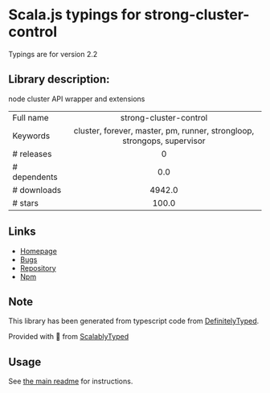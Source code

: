 
# Scala.js typings for strong-cluster-control

Typings are for version 2.2

## Library description:
node cluster API wrapper and extensions

|                    |                 |
| ------------------ | :-------------: |
| Full name          | strong-cluster-control |
| Keywords           | cluster, forever, master, pm, runner, strongloop, strongops, supervisor |
| # releases         | 0 |
| # dependents       | 0.0 |
| # downloads        | 4942.0 |
| # stars            | 100.0 |

## Links
- [Homepage](https://github.com/strongloop/strong-cluster-control#readme)
- [Bugs](https://github.com/strongloop/strong-cluster-control/issues)
- [Repository](https://github.com/strongloop/strong-cluster-control)
- [Npm](https://www.npmjs.com/package/strong-cluster-control)
    


## Note
This library has been generated from typescript code from [DefinitelyTyped](https://definitelytyped.org).

Provided with :purple_heart: from [ScalablyTyped](https://github.com/oyvindberg/ScalablyTyped)

## Usage
See [the main readme](../../readme.md) for instructions.


